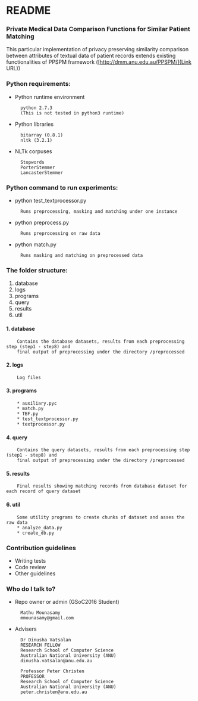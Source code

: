# README #

### Private Medical Data Comparison  Functions for Similar Patient Matching ###

This particular implementation of privacy preserving similarity comparison between attributes of textual data of patient records extends existing functionalities of PPSPM framework ([http://dmm.anu.edu.au/PPSPM/](Link URL)) 

### Python requirements: ###

* Python runtime environment

        python 2.7.3
        (This is not tested in python3 runtime)

* Python libraries

        bitarray (0.8.1)
        nltk (3.2.1)

* NLTk corpuses

        Stopwords
        PorterStemmer
        LancasterStemmer



### Python command to run experiments: ###

* python test_textprocessor.py
    
        Runs preprocessing, masking and matching under one instance

* python preprocess.py

        Runs preprocessing on raw data
    
* python match.py

        Runs masking and matching on preprocessed data


### The folder structure: ###

1. database
1. logs
1. programs
1. query
1. results
1. util

#### 1. database ####

        Contains the database datasets, results from each preprocessing step (step1 - step8) and 
        final output of preprocessing under the directory /preprocessed

#### 2. logs ####

        Log files

#### 3. programs ####

        * auxiliary.pyc
        * match.py
        * TBF.py
        * test_textprocessor.py
        * textprocessor.py

#### 4. query ####

        Contains the query datasets, results from each preprocessing step (step1 - step8) and 
        final output of preprocessing under the directory /preprocessed

#### 5. results ####

        Final results showing matching records from database dataset for each record of query dataset

#### 6. util ####

        Some utility programs to create chunks of dataset and asses the raw data
        * analyze_data.py
        * create_db.py

### Contribution guidelines ###

* Writing tests
* Code review
* Other guidelines

### Who do I talk to? ###

* Repo owner or admin (GSoC2016 Student)

        Mathu Mounasamy
        mmounasamy@gmail.com

* Advisers

        Dr Dinusha Vatsalan
        RESEARCH FELLOW
        Research School of Computer Science
        Australian National University (ANU)
        dinusha.vatsalan@anu.edu.au

        Professor Peter Christen
        PROFESSOR        
        Research School of Computer Science
        Australian National University (ANU)
        peter.christen@anu.edu.au
        